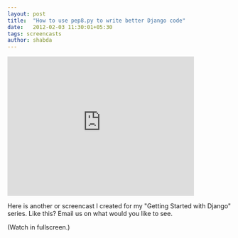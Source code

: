 ```yaml
---
layout: post
title:  "How to use pep8.py to write better Django code"
date:   2012-02-03 11:30:01+05:30
tags: screencasts
author: shabda
---
```

<iframe width="420" height="315" src="http://www.youtube.com/embed/fYEJpq_PtDQ" frameborder="0" allowfullscreen></iframe>

Here is another or screencast I created for my "Getting Started with Django" series. Like this? Email us on what would you like to see.

(Watch in fullscreen.)

